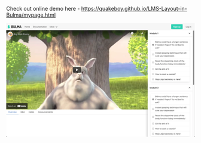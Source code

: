 Check out online demo here - https://quakeboy.github.io/LMS-Layout-in-Bulma/mypage.html

![Screenshot](screenshot.webp)
